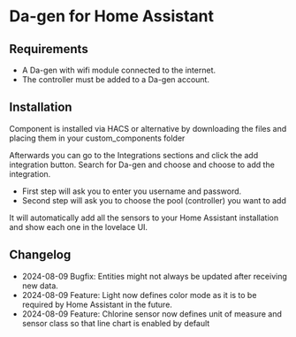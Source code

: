 # Da-gen for Home Assistant

## Requirements
- A Da-gen with wifi module connected to the internet.
- The controller must be added to a Da-gen account.

## Installation
Component is installed via HACS or alternative by downloading the files and placing them in your custom_components folder

Afterwards you can go to the Integrations sections and click the add integration button. Search for Da-gen and choose and choose to add the integration.

- First step will ask you to enter you username and password. 
- Second step will ask you to choose the pool (controller) you want to add

It will automatically add all the sensors to your Home Assistant installation and show each one in the lovelace UI.

## Changelog
- 2024-08-09 Bugfix: Entities might not always be updated after receiving new data.
- 2024-08-09 Feature: Light now defines color mode as it is to be required by Home Assistant in the future.
- 2024-08-09 Feature: Chlorine sensor now defines unit of measure and sensor class so that line chart is enabled by default
